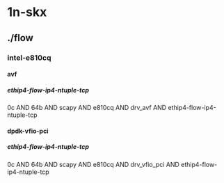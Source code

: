 # 1n-skx
## ./flow
### intel-e810cq
#### avf
##### ethip4-flow-ip4-ntuple-tcp
0c AND 64b AND scapy AND e810cq AND drv_avf AND ethip4-flow-ip4-ntuple-tcp
#### dpdk-vfio-pci
##### ethip4-flow-ip4-ntuple-tcp
0c AND 64b AND scapy AND e810cq AND drv_vfio_pci AND ethip4-flow-ip4-ntuple-tcp
